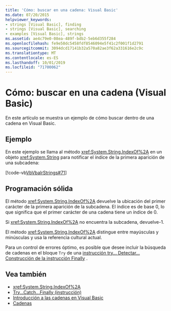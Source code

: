 ```yaml
---
title: 'Cómo: buscar en una cadena: Visual Basic'
ms.date: 07/20/2015
helpviewer_keywords:
- strings [Visual Basic], finding
- strings [Visual Basic], searching
- examples [Visual Basic], strings
ms.assetid: ae4c79e0-08ea-489f-bdb2-5eb6d355f284
ms.openlocfilehash: fe9e50dc5458fdf8546094e5f41c2f001f1d2791
ms.sourcegitcommit: 3094dcd17141b32a570a82ae3f62a331616e2c9c
ms.translationtype: MT
ms.contentlocale: es-ES
ms.lasthandoff: 10/01/2019
ms.locfileid: "71700062"
---
```

# <a name="how-to-search-within-a-string-visual-basic"></a>Cómo: buscar en una cadena (Visual Basic)

En este artículo se muestra un ejemplo de cómo buscar dentro de una cadena en Visual Basic.

## <a name="example"></a>Ejemplo

En este ejemplo se llama al método <xref:System.String.IndexOf%2A> en un objeto <xref:System.String> para notificar el índice de la primera aparición de una subcadena:

 [!code-vb[VbVbalrStrings#71](~/samples/snippets/visualbasic/VS_Snippets_VBCSharp/VbVbalrStrings/VB/Class2.vb#71)]

## <a name="robust-programming"></a>Programación sólida

El método <xref:System.String.IndexOf%2A> devuelve la ubicación del primer carácter de la primera aparición de la subcadena. El índice es de base 0, lo que significa que el primer carácter de una cadena tiene un índice de 0.

Si <xref:System.String.IndexOf%2A> no encuentra la subcadena, devuelve-1.

El método <xref:System.String.IndexOf%2A> distingue entre mayúsculas y minúsculas y usa la referencia cultural actual.

Para un control de errores óptimo, es posible que desee incluir la búsqueda de cadenas en el bloque `Try` de una [instrucción try... Detectar... Construcción de la instrucción Finally](../../../language-reference/statements/try-catch-finally-statement.md) .

## <a name="see-also"></a>Vea también

- <xref:System.String.IndexOf%2A>
- [Try...Catch...Finally (instrucción)](../../../language-reference/statements/try-catch-finally-statement.md)
- [Introducción a las cadenas en Visual Basic](introduction-to-strings.md)
- [Cadenas](index.md)
